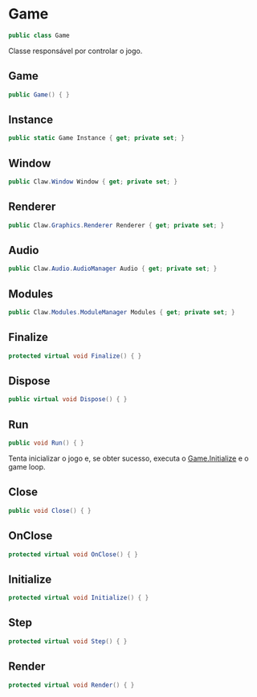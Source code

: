 # Game
```csharp
public class Game
```
Classe responsável por controlar o jogo.<br />
## Game
```csharp
public Game() { }
```
## Instance
```csharp
public static Game Instance { get; private set; } 
```
## Window
```csharp
public Claw.Window Window { get; private set; } 
```
## Renderer
```csharp
public Claw.Graphics.Renderer Renderer { get; private set; } 
```
## Audio
```csharp
public Claw.Audio.AudioManager Audio { get; private set; } 
```
## Modules
```csharp
public Claw.Modules.ModuleManager Modules { get; private set; } 
```
## Finalize
```csharp
protected virtual void Finalize() { }
```
## Dispose
```csharp
public virtual void Dispose() { }
```
## Run
```csharp
public void Run() { }
```
Tenta inicializar o jogo e, se obter sucesso, executa o [Game.Initialize](/api/Claw/Game.md#Initialize) e o game loop.<br />
## Close
```csharp
public void Close() { }
```
## OnClose
```csharp
protected virtual void OnClose() { }
```
## Initialize
```csharp
protected virtual void Initialize() { }
```
## Step
```csharp
protected virtual void Step() { }
```
## Render
```csharp
protected virtual void Render() { }
```
